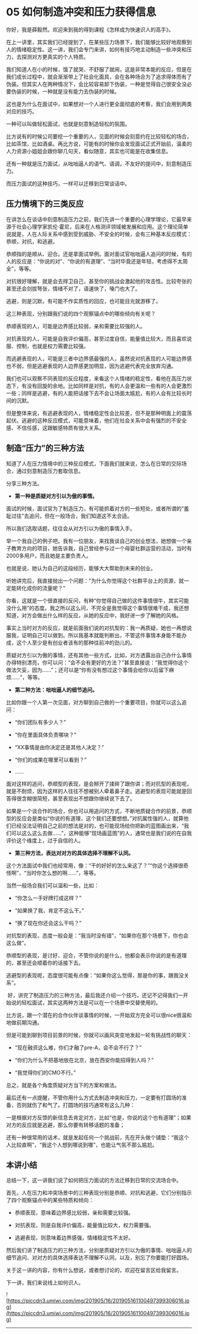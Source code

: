 # 05 如何制造冲突和压力获得信息

你好，我是薛毅然。欢迎来到我的得到课程《怎样成为快速识人的高手》。

在上一讲里，其实我们已经提到了，在某些压力场景下，我们能够比较好地观察到人的情绪稳定性。这一讲，我们会专门来讲，如何有技巧地主动制造一些冲突和压力，去探测对方更真实的个人特质。

我们知道人在小的时候，饿了就哭、不舒服了就闹，这是非常本能的反应，但是在我们成长过程中，就会渐渐带上了社会化面具，会在各种场合为了追求得体而有了伪装。但其实人在两种情况下，会比较容易卸下伪装，一种是觉得自己很安全没必要伪装的时候，一种就是没有能力去伪装的时候。

这也是为什么在面试中，如果想对一个人进行更全面彻底的考察，我们会用到两类对应的技巧。

一种可以叫做轻松面试，也就是刻意制造轻松的氛围。

比方说有的时候公司要挖一个重要的人，见面的时候会刻意约在比较轻松的场合，比如茶馆，比如酒桌。再比方说，可能有的时候你会发现面试正式开始前，温柔的人力资源小姐姐会跟你聊几句天，看似随意，其实也可能是在收集信息。

还有一种就是压力面试，从咄咄逼人的语气、语调，不友好的提问中，刻意制造压力。

而压力面试的这种技巧，一样可以迁移到日常谈话中。

## 压力情境下的三类反应

在讲怎么在谈话中刻意制造压力之前，我们先讲一个重要的心理学理论，它最早来源于社会心理学家凯伦·霍尼，后来在人格测评领域被发展和应用。这个理论简单说就是，人在人际关系中感到受到威胁、不安全的时候，会有三种基本反应模式：恭顺，对抗，和逃避。

恭顺指的是顺从、迎合。还是拿面试举例。面对面试官咄咄逼人追问的时候，有的人的反应是：“你说的对”、“你说的有道理”、“当时毕竟还是年轻，考虑得不太周全”，等等。

对抗很好理解，就是会去捍卫自己，甚至你的挑战会激起他的攻击性。比较夸张的甚至还会剑拔弩张，情绪不对了，语速快了，嗓门也大了。

逃避，则是沉默，有可能不作实质性的回应，也可能目光就游移了。

这三种表现，分别跟我们说的四个观察锚点中的哪些倾向有关呢？

恭顺表现的人，可能是边界感比较弱，亲和需要比较强的人。

对抗表现的人，可能是自我评价偏高，甚至过度自信，能量值比较大，而且喜欢说服、控制，也就是权力需要比较强。

而逃避表现的人，可能是三者中边界感最强的人，虽然说对抗表现的人可能边界感也不弱，但是逃避表现的人边界感更加明显，因为逃避代表完全放弃沟通。

我们也可以观察不同表现的反应程度，来看这个人情绪的稳定性，看他在高压力状态下，有没有回旋的余地。比如同样是对抗，有的人会更温和一些有的人会更激烈一些；同样是逃避，有的人能把话接下去不会让场面太尴尬，有的人会有比较长时间的沉默。

但是整体来说，有逃避表现的人，情绪稳定性会比较差，但不是那种明面上的震荡起伏。逃避的这种反应模式，可能意味着，他们在社会关系中会有强烈的不安全感、不信任感，这跟敏感特质有很大关系。

##  制造“压力”的三种方法

知道了人在压力情境中的三种反应模式，下面我们就来说，怎么在日常的交际场合，通过刻意制造压力套取信息。

分享三种方法。

* **第一种是质疑对方引以为傲的事情。** 

面试的时候，面试官为了制造压力，有可能抓着对方的一些短处，或者所谓的“羞耻过往”去追问，但在一般场合，我们知道这不太合适。

所以我们选取话题，往往会从对方引以为傲的事情入手。

举一个我自己的例子吧。我有一位朋友，来找我谈自己的创业想法，她想做一个亲子教育方向的项目，她告诉我，自己曾经参与过一个母婴社群运营的活动，当时有2000多用户，而且她是主要负责人。

也就是说，她认为自己的这段经历，能够大大帮助到未来的创业。

听她讲完后，我直接抛出一个问题：“为什么你觉得这个社群平台上的资源，就一定能转化成你的流量呢？”

你看，这就是一个很直接的反问，有种“你觉得自己做的这件事情很牛，其实可能没什么用”的态度。我之所以这么问，不完全是我觉得这个事情很难干成，我还想知道，对方会做出什么样的反应，从她的反应中，我好进一步了解她的风格。

事实上当时对方的反应，就是前面我们说的对抗型的：我一再质疑，她也一再想说服我，证明自己可以做到。所以我基本就能判断出，不管这件事情本身能不能办成，这个人至少是有创业者该有的那种往前冲的劲儿的。

质疑对方引以为傲的事情，还有其他一些方式，比如，对方透露出自己办什么事情办得特别漂亮，你可以问：“会不会有更好的方法？”甚至直接说：“我觉得你这个做法欠妥，因为……”；还可以是“你有没有想过这个事情会给你以后留下麻烦……”，等等。

* **第二种方法：咄咄逼人的细节追问。** 

比如你跟一个人第一次见面，对方聊到自己做的一个重要项目，你就可以这么追问：

* “你们团队有多少人？”

* “你在里面具体负责哪块？”

* “XX事情是由你决定还是其他人决定？”

* “你们的成果在哪里可以看到？”

* ……

面对这样的追问，恭顺型的表现，是会掰开了揉碎了跟你讲；而对抗型的表现呢，就是不耐烦，因为这样的人往往不想被别人牵着鼻子走。逃避型的表现可能就是回答得很含糊很简短，甚至表现出不想跟你继续说下去了。

如果是一个谈合作的场合，你也可以用追问的方式，不断地质疑合作的前景，恭顺型的反应会是类似“你说的有道理，这个我们还要想想。”对抗属性强的人，就算他们已经没法证明自己之前的想法是对的，也可能现场给你把新的蓝图画出来，“我们可以这么这么去做……”，这种能够“现场画蓝图”的人，通常也是我们说的在自我评价这个维度上，过于自信的人。

* **第三种方法，表达对对方的具体选择不理解不认同。** 

这个方法面试中我们也经常用，像：“干的好好的怎么来这了？”“你这个选择很奇怪啊”，“当时你怎么想的啊……”，等等。

当然一般场合我们可以温和一些，比如：

* “你怎么一手好牌打成这样？”

* “如果换了我，肯定不这么干。”

* “换了现在你还会这么干吗？”

对抗型的表现，态度一般会是：“我当时没有错”，“如果你在那个场景下，你也会这么做”。

恭顺型的表现，是讨好、迎合，不管你说的是什么，他都会表示你说的是有道理的，甚至还会顺着你的话接下去。

逃避型的表现呢，态度很可能有点像：“如果你这么觉得，那是你的事，跟我没关系”。

 好，讲完了制造压力的三种方法，最后我还介绍一个技巧，还记不记得我们一开始说的轻松面试，其实这两种方法是可以在一个场景中交替使用的。

比方说，跟一个潜在的合作伙伴谈事情的时候，一开始双方完全可以很nice很温和地做前期沟通。

但是可能到聊到项目前景的时候，你就可以画风突变地发起一轮有挑战性的聊天：

* “现在融资这么难，你们才融了pre-A，会不会不行了？”

* “你们为什么不把基地放在北京，放在西安你能招得到人吗？”

* “我觉得你们的CMO不行。”

总之，就是各个角度质疑对方当下的方案和做法。

最后还有一点提醒，不管你用什么方式去制造冲突和压力，一定要有打圆场的准备，否则就伤了和气了。打圆场的技巧通常有这么几种：

一是根据对方反馈的新信息去肯定对方，比如“也是，你说的这个也有道理”；如果对方的反应就是逃避，那么你要有转移话题的准备；

还有一种很常用的话术，就是发起任何一个挑战前，先在开头做个铺垫：“我这个人比较直啊”，“我这个人想到哪说到哪”，也能让气氛不那么尴尬。

## 本讲小结

总结一下，这一讲我们说了如何把压力面试的方法迁移到日常的交流场合中。

首先，人在压力和冲突场景中的三种表现分别是恭顺、对抗和逃避，它们分别指示了四个观察锚点中的某些特质和倾向：

* 恭顺表现，意味着边界感比较弱，亲和需要比较强。

* 对抗表现，则是自我评价偏高，能量值比较大，权力需要强。

* 逃避表现，则意味着边界感强，情绪稳定性不太好。

然后我们讲了制造压力的三种方法，分别是质疑对方引以为傲的事情、咄咄逼人的细节追问、对对方的具体选择表达不理解不认同，以及，别忘了你要能打好圆场。

关于这一讲的内容，你有什么想说，或者想讨论的，欢迎在留言区给我留言。

下一讲，我们来说线上如何识人。

![https://piccdn3.umiwi.com/img/201905/16/201905161100497399306016.jpg](https://piccdn3.umiwi.com/img/201905/16/201905161100497399306016.jpg)

---
